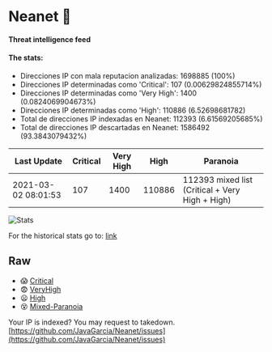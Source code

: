 # Neanet :hocho:
#### Threat intelligence feed
#### The stats:

- Direcciones IP con mala reputacion analizadas: 1698885 (100%)
- Direcciones IP determinadas como 'Critical':  107 (0.00629824855714%)
- Direcciones IP determinadas como 'Very High':  1400 (0.0824069904673%)
- Direcciones IP determinadas como 'High':  110886 (6.52698681782)
- Total de direcciones IP indexadas en Neanet:  112393 (6.61569205685%)
- Total de direcciones IP descartadas en Neanet:  1586492 (93.3843079432%)

| Last Update | Critical | Very High | High | Paranoia |
| --- | --- | --- | --- | --- |
| 2021-03-02 08:01:53 | 107 | 1400 | 110886 | 112393 mixed list (Critical + Very High + High)|

![Stats](https://docs.google.com/spreadsheets/d/e/2PACX-1vSnaNMIXVabIpDJjufMlzH7poXnshF3mgd8Is1g9ytUEzVsP5my4Trn8f-xkoLLQ38xpL3HtmUexLo6/pubchart?oid=501124687&format=image)

For the historical stats go to: [link](/stats.csv)
## Raw
- :scream: [Critical](https://raw.githubusercontent.com/JavaGarcia/Neanet/master/blacklists/neanet_critical.txt)
- :fearful: [VeryHigh](https://raw.githubusercontent.com/JavaGarcia/Neanet/master/blacklists/neanet_veryHigh.txtt)
- :frowning: [High](https://raw.githubusercontent.com/JavaGarcia/Neanet/master/blacklists/neanet_high.txt)
- :dizzy_face: [Mixed-Paranoia](https://raw.githubusercontent.com/JavaGarcia/Neanet/master/blacklists/neanet_all.txt)


Your IP is indexed? You may request to takedown. [https://github.com/JavaGarcia/Neanet/issues](https://github.com/JavaGarcia/Neanet/issues)























































































































































































































































































































































































































































































































































































































































































































































































































































































































































































































































































































































































































































































































































































































































































































































































































































































































































































































































































































































































































































































































































































































































































































































































































































































































































































































































































































































































































































































































































































































































































































































































































































































































































































































































































































































































































































































































































































































































































































































































































































































































































































































































































































































































































































































































































































































































































































































